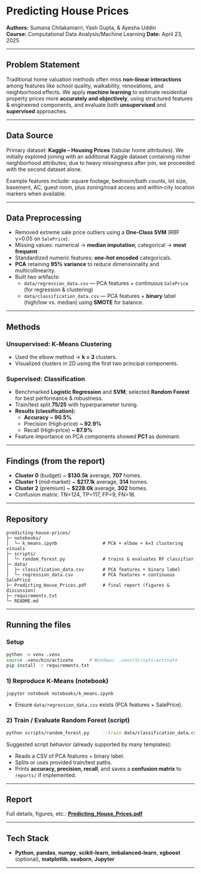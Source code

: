 # Predicting House Prices

**Authors:** Sumana Chilakamarri, Yash Gupta, & Ayesha Uddin  
**Course:** Computational Data Analysis/Machine Learning
**Date:** April 23, 2025

---

## Problem Statement
Traditional home valuation methods often miss **non‑linear interactions** among features like school quality, walkability, renovations, and neighborhood effects. We apply **machine learning** to estimate residential property prices more **accurately and objectively**, using structured features & engineered components, and evaluate both **unsupervised** and **supervised** approaches.

---

## Data Source
Primary dataset: **Kaggle – Housing Prices** (tabular home attributes). We initially explored joining with an additional Kaggle dataset containing richer neighborhood attributes; due to heavy missingness after join, we proceeded with the second dataset alone.

Example features include: square footage, bedroom/bath counts, lot size, basement, AC, guest room, plus zoning/road access and within‑city location markers when available.

---

## Data Preprocessing
- Removed extreme sale price outliers using a **One‑Class SVM** (RBF γ=0.05 on `SalePrice`).
- Missing values: numerical → **median imputation**; categorical → **most frequent**.
- Standardized numeric features; **one‑hot encoded** categoricals.
- **PCA** retaining **95% variance** to reduce dimensionality and multicollinearity.
- Built two artifacts:  
  - `data/regression_data.csv` — PCA features + continuous `SalePrice` (for regression & clustering)  
  - `data/classification_data.csv` — PCA features + **binary** label (high/low vs. median) using **SMOTE** for balance.

---

## Methods

### Unsupervised: K‑Means Clustering
- Used the elbow method → **k = 3** clusters.
- Visualized clusters in 2D using the first two principal components.

### Supervised: Classification
- Benchmarked **Logistic Regression** and **SVM**; selected **Random Forest** for best performance & robustness.
- Train/test split **75/25** with hyperparameter tuning.
- **Results (classification):**
  - **Accuracy ~ 90.5%**
  - Precision (High‑price) **~ 92.9%**
  - Recall (High‑price) **~ 87.9%**
- Feature importance on PCA components showed **PC1** as dominant.

---

## Findings (from the report)
- **Cluster 0** (budget) ~ **$130.5k** average, **707** homes.
- **Cluster 1** (mid‑market) ~ **$217.1k** average, **314** homes.
- **Cluster 2** (premium) ~ **$228.0k** average, **302** homes.
- Confusion matrix: TN=124, TP=117, FP=9, FN=16.

---

## Repository
```
predicting-house-prices/
├─ notebooks/
│  └─ k_means.ipynb                 # PCA + elbow + k=3 clustering visuals
├─ scripts/
│  └─ random_forest.py              # trains & evaluates RF classifier
├─ data/
│  ├─ classification_data.csv       # PCA features + binary label
│  └─ regression_data.csv           # PCA features + continuous SalePrice
├─ Predicting_House_Prices.pdf      # final report (figures & discussion)
├─ requirements.txt
└─ README.md
```
---

## Running the files

### Setup
```bash
python -m venv .venv
source .venv/bin/activate      # Windows: .venv\Scripts\activate
pip install -r requirements.txt
```

### 1) Reproduce K‑Means (notebook)
```bash
jupyter notebook notebooks/k_means.ipynb
```
- Ensure `data/regression_data.csv` exists (PCA features + SalePrice).

### 2) Train / Evaluate Random Forest (script)
```bash
python scripts/random_forest.py     --train data/classification_data.csv     --test  data/classification_data.csv
```
Suggested script behavior (already supported by many templates):
- Reads a CSV of PCA features + binary label.
- Splits or uses provided train/test paths.
- Prints **accuracy, precision, recall**, and saves a **confusion matrix** to `reports/` if implemented.

---

## Report
Full details, figures, etc.: **[Predicting_House_Prices.pdf](./Predicting_House_Prices.pdf)**

---

## Tech Stack
- **Python**, **pandas**, **numpy**, **scikit‑learn**, **imbalanced‑learn**, **xgboost** (optional), **matplotlib**, **seaborn**, **Jupyter**

---
